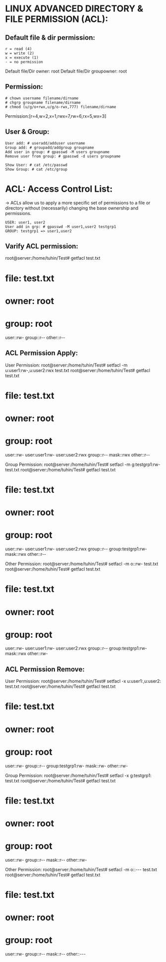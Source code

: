 LINUX ADVANCED DIRECTORY & FILE PERMISSION (ACL):
==============================================
Default file & dir permission:
---------------------------
	r = read (4)
	w = write (2)
	x = execute (1)
	- = no permission

Default file/Dir owner: root
Default file/Dir groupowner: root

Permission:
-----------
	# chown username filename/dirname 
	# chgrp groupname filename/dirname
	# chmod (u/g/o+rwx,u/g/o-rwx,777) filename/dirname
Permission:[r=4,w=2,x=1,rwx=7,rw=6,rx=5,wx=3] 

User & Group:
-------------
	User add: # useradd/adduser username
	Group add: # groupadd/addgroup groupname
	Add user in group: # gpasswd -M users groupname
	Remove user from group: # gpasswd -d users groupname 

	Show User: # cat /etc/passwd
	Show Group: # cat /etc/group
ACL: Access Control List:
============================
-> ACLs allow us to apply a more specific set of permissions to a file or directory without (necessarily) changing the base ownership and permissions.

	USER: user1, user2 
	User add in grp: # gpasswd -M user1,user2 testgrp1
	GROUP: testgrp1 => user1,user2 

Varify ACL permission:
----------------------
root@server:/home/tuhin/Test# getfacl test.txt
# file: test.txt
# owner: root
# group: root
user::rw-
group::r--
other::r--

ACL Permission Apply:
---------------------

User Permission:
root@server:/home/tuhin/Test# setfacl -m u:user1:rw-,u:user2:rwx test.txt 
root@server:/home/tuhin/Test# getfacl test.txt 
# file: test.txt
# owner: root
# group: root
user::rw-
user:user1:rw-
user:user2:rwx
group::r--
mask::rwx
other::r--

Group Permission:
root@server:/home/tuhin/Test# setfacl -m g:testgrp1:rw- test.txt 
root@server:/home/tuhin/Test# getfacl test.txt 
# file: test.txt
# owner: root
# group: root
user::rw-
user:user1:rw-
user:user2:rwx
group::r--
group:testgrp1:rw-
mask::rwx
other::r--

Other Permission:
root@server:/home/tuhin/Test# setfacl -m o::rw- test.txt 
root@server:/home/tuhin/Test# getfacl test.txt 
# file: test.txt
# owner: root
# group: root
user::rw-
user:user1:rw-
user:user2:rwx
group::r--
group:testgrp1:rw-
mask::rwx
other::rw-

ACL Permission Remove:
----------------------

User Permission:
root@server:/home/tuhin/Test# setfacl -x u:user1:,u:user2: test.txt 
root@server:/home/tuhin/Test# getfacl test.txt 
# file: test.txt
# owner: root
# group: root
user::rw-
group::r--
group:testgrp1:rw-
mask::rw-
other::rw-

Group Permission:
root@server:/home/tuhin/Test# setfacl -x g:testgrp1: test.txt 
root@server:/home/tuhin/Test# getfacl test.txt 
# file: test.txt
# owner: root
# group: root
user::rw-
group::r--
mask::r--
other::rw-

Other Permission:
root@server:/home/tuhin/Test# setfacl -m o::--- test.txt 
root@server:/home/tuhin/Test# getfacl test.txt 
# file: test.txt
# owner: root
# group: root
user::rw-
group::r--
mask::r--
other::---

